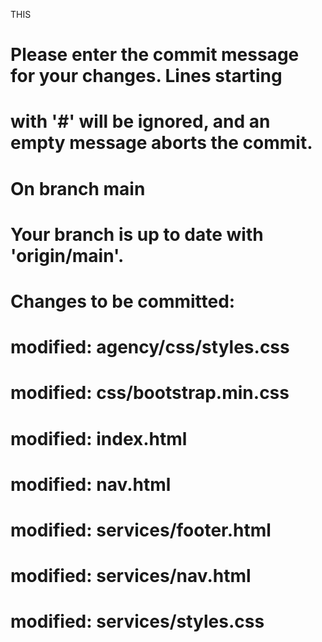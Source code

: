 THIS 
# Please enter the commit message for your changes. Lines starting
# with '#' will be ignored, and an empty message aborts the commit.
#
# On branch main
# Your branch is up to date with 'origin/main'.
#
# Changes to be committed:
#	modified:   agency/css/styles.css
#	modified:   css/bootstrap.min.css
#	modified:   index.html
#	modified:   nav.html
#	modified:   services/footer.html
#	modified:   services/nav.html
#	modified:   services/styles.css